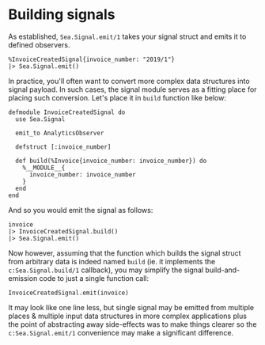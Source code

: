 # Building signals

As established, `Sea.Signal.emit/1` takes your signal struct and emits it to defined observers.

    %InvoiceCreatedSignal{invoice_number: "2019/1"}
    |> Sea.Signal.emit()

In practice, you'll often want to convert more complex data structures into signal payload. In such
cases, the signal module serves as a fitting place for placing such conversion. Let's place it in
`build` function like below:

    defmodule InvoiceCreatedSignal do
      use Sea.Signal

      emit_to AnalyticsObserver

      defstruct [:invoice_number]

      def build(%Invoice{invoice_number: invoice_number}) do
        %__MODULE__{
          invoice_number: invoice_number
        }
      end
    end

And so you would emit the signal as follows:

    invoice
    |> InvoiceCreatedSignal.build()
    |> Sea.Signal.emit()

Now however, assuming that the function which builds the signal struct from arbitrary data is indeed
named `build` (ie. it implements the `c:Sea.Signal.build/1` callback), you may simplify the signal
build-and-emission code to just a single function call:

    InvoiceCreatedSignal.emit(invoice)

It may look like one line less, but single signal may be emitted from multiple places & multiple
input data structures in more complex applications plus the point of abstracting away side-effects
was to make things clearer so the `c:Sea.Signal.emit/1` convenience may make a significant
difference.
